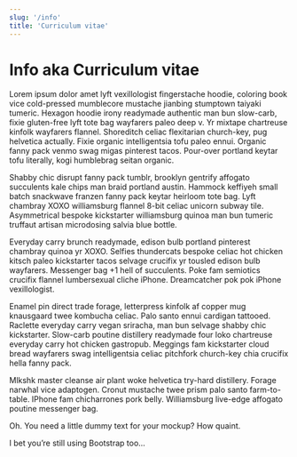 ```yaml
---
slug: '/info'
title: 'Curriculum vitae'
---
```


# Info aka Curriculum vitae

Lorem ipsum dolor amet lyft vexillologist fingerstache hoodie, coloring book vice cold-pressed mumblecore mustache jianbing stumptown taiyaki tumeric. Hexagon hoodie irony readymade authentic man bun slow-carb, fixie gluten-free lyft tote bag wayfarers paleo deep v. Yr mixtape chartreuse kinfolk wayfarers flannel. Shoreditch celiac flexitarian church-key, pug helvetica actually. Fixie organic intelligentsia tofu paleo ennui. Organic fanny pack venmo swag migas pinterest tacos. Pour-over portland keytar tofu literally, kogi humblebrag seitan organic.

Shabby chic disrupt fanny pack tumblr, brooklyn gentrify affogato succulents kale chips man braid portland austin. Hammock keffiyeh small batch snackwave franzen fanny pack keytar heirloom tote bag. Lyft chambray XOXO williamsburg flannel 8-bit celiac unicorn subway tile. Asymmetrical bespoke kickstarter williamsburg quinoa man bun tumeric truffaut artisan microdosing salvia blue bottle.

Everyday carry brunch readymade, edison bulb portland pinterest chambray quinoa yr XOXO. Selfies thundercats bespoke celiac hot chicken kitsch paleo kickstarter tacos selvage crucifix yr tousled edison bulb wayfarers. Messenger bag +1 hell of succulents. Poke fam semiotics crucifix flannel lumbersexual cliche iPhone. Dreamcatcher pok pok iPhone vexillologist.

Enamel pin direct trade forage, letterpress kinfolk af copper mug knausgaard twee kombucha celiac. Palo santo ennui cardigan tattooed. Raclette everyday carry vegan sriracha, man bun selvage shabby chic kickstarter. Slow-carb poutine distillery readymade four loko chartreuse everyday carry hot chicken gastropub. Meggings fam kickstarter cloud bread wayfarers swag intelligentsia celiac pitchfork church-key chia crucifix hella fanny pack.

Mlkshk master cleanse air plant woke helvetica try-hard distillery. Forage narwhal vice adaptogen. Cronut mustache twee prism palo santo farm-to-table. IPhone fam chicharrones pork belly. Williamsburg live-edge affogato poutine messenger bag.

Oh. You need a little dummy text for your mockup? How quaint.

I bet you’re still using Bootstrap too…
